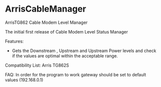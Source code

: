 # ArrisCableManager
ArrisTG862 Cable Modem Level Manager

The initial first release of Cable Modem Level Status Manager

Features:
- Gets the Downstream , Upstream and Upstream Power levels and check if the values are optimal within the acceptable range.

Compatibility List:
Arris TG862S

FAQ:
In order for the program to work gateway should be set to default values (192.168.0.1)
